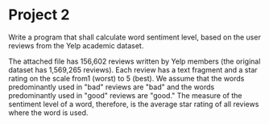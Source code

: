 # Project 2

Write a program that shall calculate word sentiment level, based on the user reviews from the Yelp academic dataset.

The attached file has 156,602 reviews written by Yelp members (the original dataset has 1,569,265 reviews). Each review has a text fragment and a star rating on the scale from1 (worst) to 5 (best). We assume that the words predominantly used in "bad" reviews are "bad" and the words predominantly used in "good" reviews are "good." The measure of the sentiment level of a word, therefore, is the average star rating of all reviews where the word is used. 